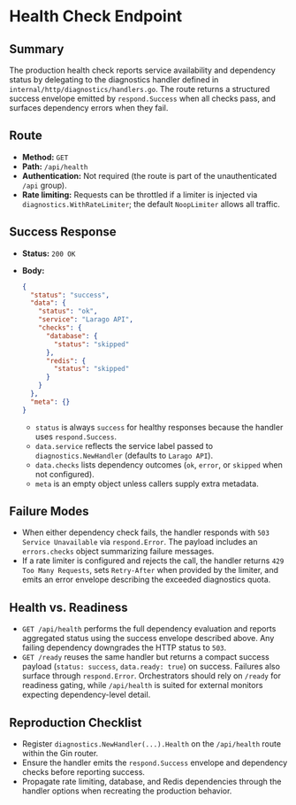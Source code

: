 # Health Check Endpoint

## Summary
The production health check reports service availability and dependency status by delegating to the diagnostics handler defined in `internal/http/diagnostics/handlers.go`. The route returns a structured success envelope emitted by `respond.Success` when all checks pass, and surfaces dependency errors when they fail.

## Route
- **Method:** `GET`
- **Path:** `/api/health`
- **Authentication:** Not required (the route is part of the unauthenticated `/api` group).
- **Rate limiting:** Requests can be throttled if a limiter is injected via `diagnostics.WithRateLimiter`; the default `NoopLimiter` allows all traffic.

## Success Response
- **Status:** `200 OK`
- **Body:**
  ```json
  {
    "status": "success",
    "data": {
      "status": "ok",
      "service": "Larago API",
      "checks": {
        "database": {
          "status": "skipped"
        },
        "redis": {
          "status": "skipped"
        }
      }
    },
    "meta": {}
  }
  ```

  - `status` is always `success` for healthy responses because the handler uses `respond.Success`.
  - `data.service` reflects the service label passed to `diagnostics.NewHandler` (defaults to `Larago API`).
  - `data.checks` lists dependency outcomes (`ok`, `error`, or `skipped` when not configured).
  - `meta` is an empty object unless callers supply extra metadata.

## Failure Modes
- When either dependency check fails, the handler responds with `503 Service Unavailable` via `respond.Error`. The payload includes an `errors.checks` object summarizing failure messages.
- If a rate limiter is configured and rejects the call, the handler returns `429 Too Many Requests`, sets `Retry-After` when provided by the limiter, and emits an error envelope describing the exceeded diagnostics quota.

## Health vs. Readiness
- `GET /api/health` performs the full dependency evaluation and reports aggregated status using the success envelope described above. Any failing dependency downgrades the HTTP status to `503`.
- `GET /ready` reuses the same handler but returns a compact success payload (`status: success`, `data.ready: true`) on success. Failures also surface through `respond.Error`. Orchestrators should rely on `/ready` for readiness gating, while `/api/health` is suited for external monitors expecting dependency-level detail.

## Reproduction Checklist
- Register `diagnostics.NewHandler(...).Health` on the `/api/health` route within the Gin router.
- Ensure the handler emits the `respond.Success` envelope and dependency checks before reporting success.
- Propagate rate limiting, database, and Redis dependencies through the handler options when recreating the production behavior.
